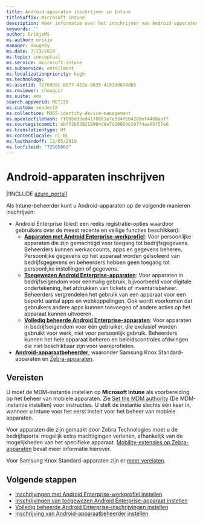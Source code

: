 ```yaml
---
title: Android-apparaten inschrijven in Intune
titleSuffix: Microsoft Intune
description: Meer informatie over het inschrijven van Android-apparaten in Intune.
keywords: ''
author: ErikjeMS
ms.author: erikje
manager: dougeby
ms.date: 7/23/2019
ms.topic: conceptual
ms.service: microsoft-intune
ms.subservice: enrollment
ms.localizationpriority: high
ms.technology: ''
ms.assetid: f276d98c-b077-452a-8835-41919d674db5
ms.reviewer: chmaguir
ms.suite: ems
search.appverid: MET150
ms.custom: seodec18
ms.collection: M365-identity-device-management
ms.openlocfilehash: ff005ddded4178801e7e334f604280ef4408aaff
ms.sourcegitcommit: ebf72b038219904d6e7d20024b107f4aa68f57e6
ms.translationtype: HT
ms.contentlocale: nl-NL
ms.lasthandoff: 12/05/2019
ms.locfileid: "72505663"
---
```

# <a name="enroll-android-devices"></a>Android-apparaten inschrijven

[!INCLUDE [azure_portal](../includes/azure_portal.md)]

Als Intune-beheerder kunt u Android-apparaten op de volgende manieren inschrijven:
- Android Enterprise (biedt een reeks registratie-opties waardoor gebruikers over de meest recente en veilige functies beschikken):
    - [**Apparaten met Android Enterprise-werkprofiel**](android-work-profile-enroll.md): Voor persoonlijke apparaten die zijn gemachtigd voor toegang tot bedrijfsgegevens. Beheerders kunnen werkaccounts, apps en gegevens beheren. Persoonlijke gegevens op het apparaat worden geïsoleerd van bedrijfsgegevens en beheerders hebben geen toegang tot persoonlijke instellingen of gegevens. 
    - [**Toegewezen Android Enterprise-apparaten**](android-kiosk-enroll.md): Voor apparaten in bedrijfseigendom voor eenmalig gebruik, bijvoorbeeld voor digitale ondertekening, het afdrukken van tickets of inventarisbeheer. Beheerders vergrendelen het gebruik van een apparaat voor een beperkt aantal apps en webkoppelingen. Ook wordt voorkomen dat gebruikers andere apps kunnen toevoegen of andere acties op het apparaat kunnen uitvoeren.
    - [**Volledig beheerde Android Enterprise-apparaten**](android-fully-managed-enroll.md): Voor apparaten in bedrijfseigendom voor één gebruiker, die exclusief worden gebruikt voor werk, niet voor persoonlijk gebruik. Beheerders kunnen het hele apparaat beheren en beleidscontroles afdwingen die niet beschikbaar zijn voor werkprofielen. 
- [**Android-apparaatbeheerder**](android-enroll-device-administrator.md), waaronder Samsung Knox Standard-apparaten en [Zebra-apparaten](../configuration/android-zebra-mx-overview.md). 

## <a name="prerequisites"></a>Vereisten

U moet de MDM-instantie instellen op **Microsoft Intune** als voorbereiding op het beheer van mobiele apparaten. Zie [Set the MDM authority](../fundamentals/mdm-authority-set.md) (De MDM-instantie instellen) voor instructies. U stelt de instantie slechts één keer in, wanneer u Intune voor het eerst instelt voor het beheer van mobiele apparaten.

Voor apparaten die zijn gemaakt door Zebra Technologies moet u de bedrijfsportal mogelijk extra machtigingen verlenen, afhankelijk van de mogelijkheden van het specifieke apparaat. [Mobility-extensies op Zebra-apparaten](../configuration/android-zebra-mx-overview.md) bevat meer informatie hierover.

Voor Samsung Knox Standard-apparaten zijn er [meer vereisten](android-samsung-knox-mobile-enroll.md).

## <a name="next-steps"></a>Volgende stappen

- [Inschrijvingen met Android Enterprise-werkprofiel instellen](android-work-profile-enroll.md)
- [Inschrijvingen van toegewezen Android Enterprise-apparaat instellen](android-kiosk-enroll.md)
- [Volledig beheerde Android Enterprise-inschrijvingen instellen](android-fully-managed-enroll.md)
- [Inschrijving van Android-apparaatbeheerder instellen](android-enroll-device-administrator.md)

